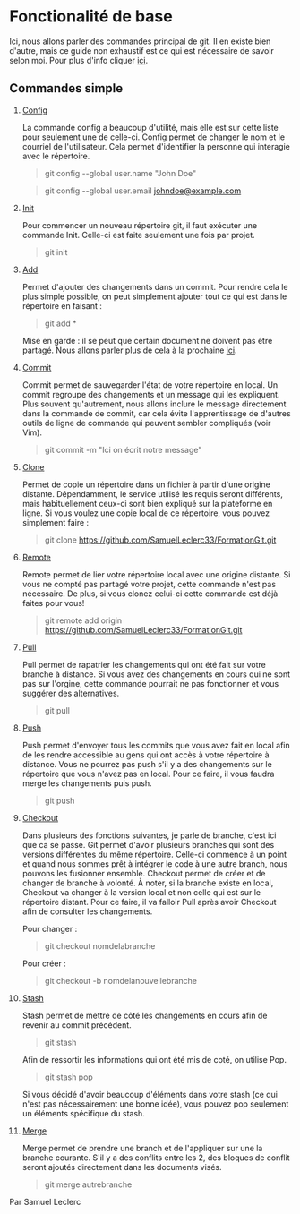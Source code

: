 # Fonctionalité de base

Ici, nous allons parler des commandes principal de git. Il en existe bien d'autre, mais ce guide non exhaustif est ce qui est nécessaire de savoir selon moi. Pour plus d'info cliquer [ici](https://git-scm.com/docs).

## Commandes simple

1. [Config](https://git-scm.com/docs/git-config)

   La commande config a beaucoup d'utilité, mais elle est sur cette liste pour seulement une de celle-ci. Config permet de changer le nom et le courriel de l'utilisateur. Cela permet d'identifier la personne qui interagie avec le répertoire.

   > git config --global user.name "John Doe"

   > git config --global user.email johndoe@example.com

2. [Init](https://git-scm.com/docs/git-init)
   
   Pour commencer un nouveau répertoire git, il faut exécuter une commande Init. Celle-ci est faite seulement une fois par projet. 

   > git init

3. [Add](https://git-scm.com/docs/git-add)

   Permet d'ajouter des changements dans un commit. Pour rendre cela le plus simple possible, on peut simplement ajouter tout ce qui est dans le répertoire en faisant : 
   > git add *
   
   Mise en garde : il se peut que certain document ne doivent pas être partagé. Nous allons parler plus de cela à la prochaine [ici](./professionalUse.md).

4. [Commit](https://git-scm.com/docs/git-commit)
   
   Commit permet de sauvegarder l'état de votre répertoire en local. Un commit regroupe des changements et un message qui les expliquent. Plus souvent qu'autrement, nous allons inclure le message directement dans la commande de commit, car cela évite l'apprentissage de d'autres outils de ligne de commande qui peuvent sembler compliqués (voir Vim).

   > git commit -m "Ici on écrit notre message"

5. [Clone](https://git-scm.com/docs/git-clone)

   Permet de copie un répertoire dans un fichier à partir d'une origine distante. Dépendamment, le service utilisé les requis seront différents, mais habituellement ceux-ci sont bien expliqué sur la plateforme en ligne. Si vous voulez une copie local de ce répertoire, vous pouvez simplement faire : 

   > git clone https://github.com/SamuelLeclerc33/FormationGit.git

6. [Remote](https://git-scm.com/docs/git-remote)

   Remote permet de lier votre répertoire local avec une origine distante. Si vous ne compté pas partagé votre projet, cette commande n'est pas nécessaire. De plus, si vous clonez celui-ci cette commande est déjà faites pour vous!

   > git remote add origin https://github.com/SamuelLeclerc33/FormationGit.git

7. [Pull](https://git-scm.com/docs/git-pull)

   Pull permet de rapatrier les changements qui ont été fait sur votre branche à distance. Si vous avez des changements en cours qui ne sont pas sur l'orgine, cette commande pourrait ne pas fonctionner et vous suggérer des alternatives.

   > git pull

8. [Push](https://git-scm.com/docs/git-push)

   Push permet d'envoyer tous les commits que vous avez fait en local afin de les rendre accessible au gens qui ont accès à votre répertoire à distance. Vous ne pourrez pas push s'il y a des changements sur le répertoire que vous n'avez pas en local. Pour ce faire, il vous faudra merge les changements puis push. 

   > git push

9. [Checkout](https://git-scm.com/docs/git-checkout)

   Dans plusieurs des fonctions suivantes, je parle de branche, c'est ici que ca se passe. Git permet d'avoir plusieurs branches qui sont des versions différentes du même répertoire. Celle-ci commence à un point et quand nous sommes prêt à intégrer le code à une autre branch, nous pouvons les fusionner ensemble. Checkout permet de créer et de changer de branche à volonté. À noter, si la branche existe en local, Checkout va changer à la version local et non celle qui est sur le répertoire distant. Pour ce faire, il va falloir Pull après avoir Checkout afin de consulter les changements.

   Pour changer : 
   > git checkout nomdelabranche

   Pour créer : 
   > git checkout -b nomdelanouvellebranche

10. [Stash](https://git-scm.com/docs/git-stash)
   
    Stash permet de mettre de côté les changements en cours afin  de revenir au commit précédent. 
    > git stash
 
    Afin de ressortir les informations qui ont été mis de coté, on  utilise Pop.
    > git stash pop
 
    Si vous décidé d'avoir beaucoup d'éléments dans votre stash  (ce qui n'est pas nécessairement une bonne idée), vous pouvez  pop seulement un éléments spécifique du stash.

11. [Merge](https://git-scm.com/docs/git-merge)

    Merge permet de prendre une branch et de l'appliquer sur une la branche courante. S'il y a des conflits entre les 2, des bloques de conflit seront ajoutés directement dans les documents visés.

    > git merge autrebranche

Par Samuel Leclerc
